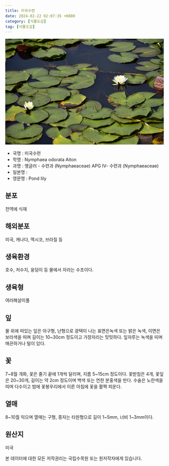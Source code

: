 ```yaml
---
title: 미국수련
date: 2024-02-22 02:07:35 +0800
category: [식물도감]
tag: [식물도감]
---
```




![미국수련](/assets/img/fileUpload/plants/basic/Nymphaeaceae/Nymphaea/33316/33316_2020_1_th2.JPG)
- 국명 : 미국수련
- 학명 : Nymphaea odorata Aiton
- 과명 : 앵글러 - 수련과 (Nymphaeaceae) APG Ⅳ- 수련과 (Nymphaeaceae)
- 일본명 : 
- 영문명 : Pond lily


## 분포
전역에 식재
## 해외분포
미국, 캐나다, 멕시코, 브라질 등
## 생육환경
호수, 저수지, 웅덩이 등 물에서 자라는 수초이다.
## 생육형
여러해살이풀
## 잎
물 위에 떠있는 잎은 아구형, 난형으로 광택이 나는 표면은녹색 또는 밝은 녹색, 이면은 보라색을 띠며 길이는 10~30cm 정도이고 가장자리는 밋밋하다. 잎자루는 녹색을 띠며 매끈하거나 털이 있다.
## 꽃
7~8월 개화, 꽃은 줄기 끝에 1개씩 달리며, 지름 5~15cm 정도이다. 꽃받침은 4개, 꽃잎은 20~30개, 길이는 약 2cm 정도이며 백색 또는 연한 분홍색을 띤다. 수술은 노란색을 띠며 다수이고 밤에 꽃봉우리에서 이른 아침에 꽃을 활짝 피운다.
## 열매
8~10월 익으며 열매는 구형, 종자는 타원형으로 길이 1~5mm, 너비 1~3mm이다.
## 원산지
미국






본 데이터에 대한 모든 저작권리는 국립수목원 또는 원저작자에게 있습니다.
